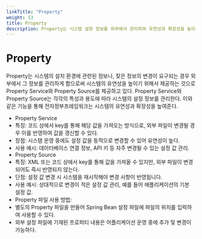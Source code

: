 ```yaml
---
linkTitle: "Property"
weight: 13
title: Property
description: Property는 시스템 설정 정보를 외부에서 관리하여 유연성과 확장성을 높이는 기능으로, 동적 갱신이 가능한 Property Service와 정적 설정인 Property Source를 제공한다.
---
```

# Property
Property는 시스템의 설치 환경에 관련된 정보나, 잦은 정보의 변경이 요구되는 경우 외부에서 그 정보를 관리하게 함으로써 시스템의 유연성을 높이기 위해서 제공하는 것으로 Property Service와 Property Source를 제공하고 있다.
Property Service와 Property Source는 각각의 특성과 용도에 따라 시스템의 설정 정보를 관리한다.
이와 같은 기능을 통해 전자정부프레임워크는 시스템의 유연성과 확장성을 높여준다. 
- Property Service
 - 특징: 코드 상에서 key를 통해 해당 값을 가져오는 방식으로, 외부 파일이 변경될 경우 이를 반영하여 값을 갱신할 수 있다.
 - 장점: 시스템 운영 중에도 설정 값을 동적으로 변경할 수 있어 유연성이 높다.
 - 사용 예시: 데이터베이스 연결 정보, API 키 등 자주 변경될 수 있는 설정 값 관리.
- Property Source
 - 특징: XML 또는 코드 상에서 key를 통해 값을 가져올 수 있지만, 외부 파일이 변경되어도 즉시 반영되지 않는다.
 - 단점: 설정 값 변경 시 시스템을 재시작해야 변경 사항이 반영됩니다.
 - 사용 예시: 상대적으로 변경이 적은 설정 값 관리, 예를 들어 애플리케이션의 기본 설정 값.
- Property 파일 사용 방법:
 - 별도의 Property 파일을 만들어 Spring Bean 설정 파일에 파일의 위치를 입력하여 사용할 수 있다.
 - 외부 설정 파일에 기재된 프로퍼티 내용은 어플리케이션 운영 중에 추가 및 변경이 가능하다.
